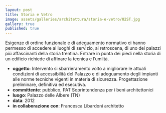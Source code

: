 ```yaml
---
layout: post
title: Storia e Vetro
image: assets/galleries/architettura/storia-e-vetro/02ST.jpg
gallery: true
published: true
---
```


Esigenze di ordine funzionale e di adeguamento normativo ci hanno permesso di accedere ai luoghi di servizio, ai retroscena, di uno dei palazzi più affascinanti della storia trentina. Entrare in punta dei piedi nella storia di un edificio richiede di affinare la tecnica e l’umiltà.

- **oggetto**: Intervento si sbarrieramento volto a migliorare le attuali condizioni di accessibilità del Palazzo e di adeguamento degli impianti alle norme tecniche vigenti in materia di sicurezza. Progettazione preliminare, definitiva ed esecutiva.
- **committente**: pubblico, PAT Soprintendenza per i beni architettonici
- **luogo**: Palazzo delle Albere (TN)
- **data**: 2012
- **in collaborazione con**: Francesca Libardoni architetto
